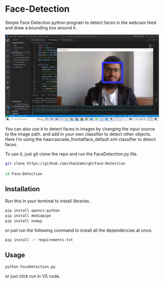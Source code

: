 # Face-Detection
Simple Face Detection python program to detect faces in the webcam feed and draw a bounding box around it.

![Hand_Landmarks_detection_demo](https://github.com/shaikamirgh/Face-Detection/blob/main/FaceOutput1.jpg)

You can also use it to detect faces in images by changing the input source to the image path.
and add in your own classifier to detect other objects.
Here I'm using the haarcascade_frontalface_default.xml classifier to detect faces.


To use it, just git clone the repo and run the FaceDetection.py file.
```bash
git clone https://github.com/shaikamirgh/Face-Detection

cd Face-Detection
```

## Installation
Run this in your terminal to install libraries.

```bash
pip install opencv-python
pip install mediapipe
pip install numpy
```
or just run the following command to install all the dependencies at once.
```bash
pip install -r requirements.txt
```

## Usage
```bash
python FaceDetection.py
```
or just click run in VS code.

